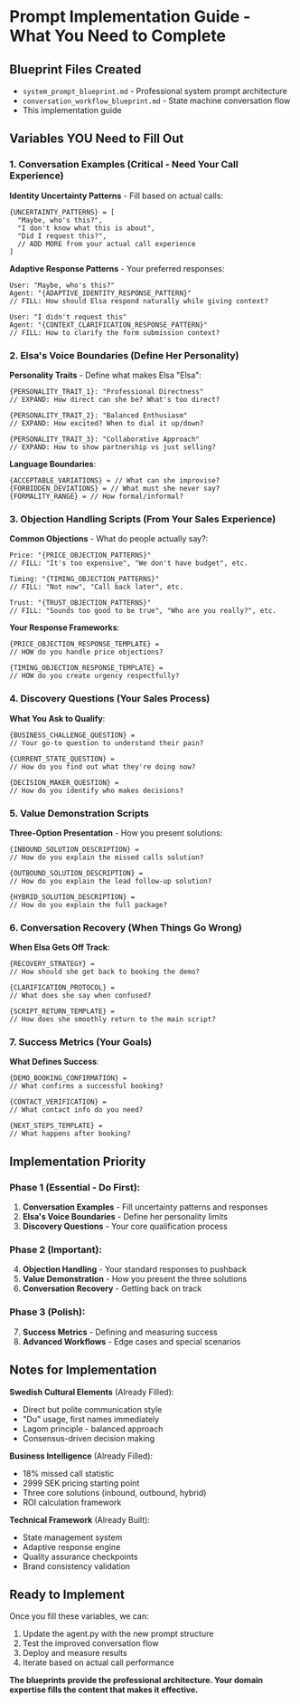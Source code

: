 # Prompt Implementation Guide - What You Need to Complete

## Blueprint Files Created
- `system_prompt_blueprint.md` - Professional system prompt architecture
- `conversation_workflow_blueprint.md` - State machine conversation flow
- This implementation guide

## Variables YOU Need to Fill Out

### 1. Conversation Examples (Critical - Need Your Call Experience)

**Identity Uncertainty Patterns** - Fill based on actual calls:
```
{UNCERTAINTY_PATTERNS} = [
  "Maybe, who's this?",
  "I don't know what this is about",
  "Did I request this?",
  // ADD MORE from your actual call experience
]
```

**Adaptive Response Patterns** - Your preferred responses:
```
User: "Maybe, who's this?"
Agent: "{ADAPTIVE_IDENTITY_RESPONSE_PATTERN}"
// FILL: How should Elsa respond naturally while giving context?

User: "I didn't request this"
Agent: "{CONTEXT_CLARIFICATION_RESPONSE_PATTERN}"
// FILL: How to clarify the form submission context?
```

### 2. Elsa's Voice Boundaries (Define Her Personality)

**Personality Traits** - Define what makes Elsa "Elsa":
```
{PERSONALITY_TRAIT_1}: "Professional Directness"
// EXPAND: How direct can she be? What's too direct?

{PERSONALITY_TRAIT_2}: "Balanced Enthusiasm"
// EXPAND: How excited? When to dial it up/down?

{PERSONALITY_TRAIT_3}: "Collaborative Approach"
// EXPAND: How to show partnership vs just selling?
```

**Language Boundaries**:
```
{ACCEPTABLE_VARIATIONS} = // What can she improvise?
{FORBIDDEN_DEVIATIONS} = // What must she never say?
{FORMALITY_RANGE} = // How formal/informal?
```

### 3. Objection Handling Scripts (From Your Sales Experience)

**Common Objections** - What do people actually say?:
```
Price: "{PRICE_OBJECTION_PATTERNS}"
// FILL: "It's too expensive", "We don't have budget", etc.

Timing: "{TIMING_OBJECTION_PATTERNS}"
// FILL: "Not now", "Call back later", etc.

Trust: "{TRUST_OBJECTION_PATTERNS}"
// FILL: "Sounds too good to be true", "Who are you really?", etc.
```

**Your Response Frameworks**:
```
{PRICE_OBJECTION_RESPONSE_TEMPLATE} =
// HOW do you handle price objections?

{TIMING_OBJECTION_RESPONSE_TEMPLATE} =
// HOW do you create urgency respectfully?
```

### 4. Discovery Questions (Your Sales Process)

**What You Ask to Qualify**:
```
{BUSINESS_CHALLENGE_QUESTION} =
// Your go-to question to understand their pain?

{CURRENT_STATE_QUESTION} =
// How do you find out what they're doing now?

{DECISION_MAKER_QUESTION} =
// How do you identify who makes decisions?
```

### 5. Value Demonstration Scripts

**Three-Option Presentation** - How you present solutions:
```
{INBOUND_SOLUTION_DESCRIPTION} =
// How do you explain the missed calls solution?

{OUTBOUND_SOLUTION_DESCRIPTION} =
// How do you explain the lead follow-up solution?

{HYBRID_SOLUTION_DESCRIPTION} =
// How do you explain the full package?
```

### 6. Conversation Recovery (When Things Go Wrong)

**When Elsa Gets Off Track**:
```
{RECOVERY_STRATEGY} =
// How should she get back to booking the demo?

{CLARIFICATION_PROTOCOL} =
// What does she say when confused?

{SCRIPT_RETURN_TEMPLATE} =
// How does she smoothly return to the main script?
```

### 7. Success Metrics (Your Goals)

**What Defines Success**:
```
{DEMO_BOOKING_CONFIRMATION} =
// What confirms a successful booking?

{CONTACT_VERIFICATION} =
// What contact info do you need?

{NEXT_STEPS_TEMPLATE} =
// What happens after booking?
```

## Implementation Priority

### Phase 1 (Essential - Do First):
1. **Conversation Examples** - Fill uncertainty patterns and responses
2. **Elsa's Voice Boundaries** - Define her personality limits
3. **Discovery Questions** - Your core qualification process

### Phase 2 (Important):
4. **Objection Handling** - Your standard responses to pushback
5. **Value Demonstration** - How you present the three solutions
6. **Conversation Recovery** - Getting back on track

### Phase 3 (Polish):
7. **Success Metrics** - Defining and measuring success
8. **Advanced Workflows** - Edge cases and special scenarios

## Notes for Implementation

**Swedish Cultural Elements** (Already Filled):
- Direct but polite communication style
- "Du" usage, first names immediately
- Lagom principle - balanced approach
- Consensus-driven decision making

**Business Intelligence** (Already Filled):
- 18% missed call statistic
- 2999 SEK pricing starting point
- Three core solutions (inbound, outbound, hybrid)
- ROI calculation framework

**Technical Framework** (Already Built):
- State management system
- Adaptive response engine
- Quality assurance checkpoints
- Brand consistency validation

## Ready to Implement

Once you fill these variables, we can:
1. Update the agent.py with the new prompt structure
2. Test the improved conversation flow
3. Deploy and measure results
4. Iterate based on actual call performance

**The blueprints provide the professional architecture. Your domain expertise fills the content that makes it effective.**